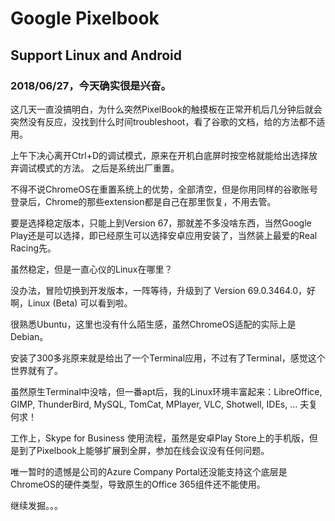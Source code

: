 # Google Pixelbook

## Support Linux and Android

### 2018/06/27，今天确实很是兴奋。

这几天一直没搞明白，为什么突然PixelBook的触摸板在正常开机后几分钟后就会突然没有反应，没找到什么时间troubleshoot，看了谷歌的文档，给的方法都不适用。

上午下决心离开Ctrl+D的调试模式，原来在开机白底屏时按空格就能给出选择放弃调试模式的方法。
之后是系统出厂重置。

不得不说ChromeOS在重置系统上的优势，全部清空，但是你用同样的谷歌账号登录后，Chrome的那些extension都是自己在那里恢复，不用去管。

要是选择稳定版本，只能上到Version 67，那就差不多没啥东西，当然Google Play还是可以选择，即已经原生可以选择安卓应用安装了，当然装上最爱的Real Racing先。

虽然稳定，但是一直心仪的Linux在哪里？

没办法，冒险切换到开发版本，一阵等待，升级到了 Version 69.0.3464.0，好啊，Linux (Beta) 可以看到啦。

很熟悉Ubuntu，这里也没有什么陌生感，虽然ChromeOS适配的实际上是Debian。

安装了300多兆原来就是给出了一个Terminal应用，不过有了Terminal，感觉这个世界就有了。

虽然原生Terminal中没啥，但一番apt后，我的Linux环境丰富起来：LibreOffice, GIMP, ThunderBird, MySQL, TomCat, MPlayer, VLC, Shotwell, IDEs, ... 夫复何求！

工作上，Skype for Business 使用流程，虽然是安卓Play Store上的手机版，但是到了Pixelbook上能够扩展到全屏，参加在线会议没有任何问题。

唯一暂时的遗憾是公司的Azure Company Portal还没能支持这个底层是ChromeOS的硬件类型，导致原生的Office 365组件还不能使用。

继续发掘。。。
